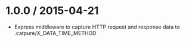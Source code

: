 1.0.0 / 2015-04-21
==================

  * Express middleware to capture HTTP request and response data to .catpure/X_DATA_TIME_METHOD
